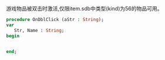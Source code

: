 游戏物品被双击时激活,仅限item.sdb中类型(kind)为56的物品可用。

```pascal
procedure OnDblClick (aStr : String);
var
   Str, Name : String;
begin
   

end;
```
